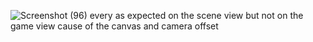![Screenshot (96)](https://github.com/kiddowhy/pattern-match/assets/68888458/130f5edf-a8db-43cf-85a3-540c29e023b3)
every as expected on the scene view but not on the game view cause of the canvas and camera offset
